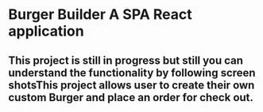 

# Burger Builder A SPA React application

## __This project is still in progress but still you can understand the functionality by following screen shotsThis project allows user to create their own custom Burger and place an order for check out.__

